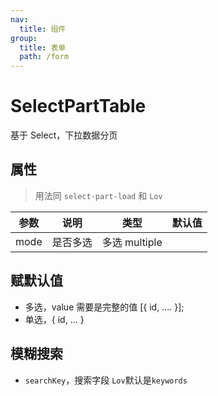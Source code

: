 ```yaml
---
nav:
  title: 组件
group:
  title: 表单
  path: /form
---
```


# SelectPartTable

基于 Select，下拉数据分页

## 属性

> 用法同 `select-part-load` 和 `Lov`

| 参数 | 说明     | 类型          | 默认值 |
| ---- | -------- | ------------- | ------ |
| mode | 是否多选 | 多选 multiple |        |

## 赋默认值

- 多选，value 需要是完整的值 [{ id, .... }];
- 单选，{ id, ... }

## 模糊搜索

- `searchKey`，搜索字段 `Lov`默认是`keywords`
